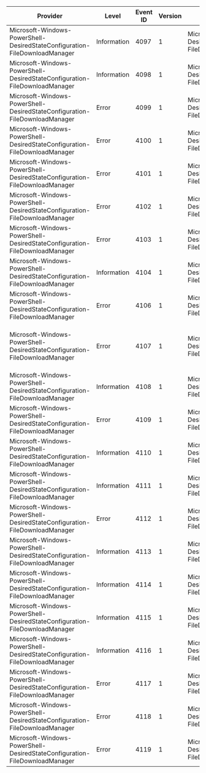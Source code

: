 Provider                                                                    |  Level        |  Event ID  |  Version  |  Channel                                                                                 |  Task                                     |  Opcode  |  Keyword  |  Message
----------------------------------------------------------------------------|---------------|------------|-----------|------------------------------------------------------------------------------------------|-------------------------------------------|----------|-----------|-----------------------------------------------------------------------------------------------------------------
Microsoft-Windows-PowerShell-DesiredStateConfiguration-FileDownloadManager  |  Information  |  4097      |  1        |  Microsoft-Windows-PowerShell-DesiredStateConfiguration-FileDownloadManager/Operational  |  Validate request in FileDownloadManager  |          |           |  Error
Microsoft-Windows-PowerShell-DesiredStateConfiguration-FileDownloadManager  |  Information  |  4098      |  1        |  Microsoft-Windows-PowerShell-DesiredStateConfiguration-FileDownloadManager/Operational  |  Download request in FileDownloadManager  |          |           |  Error
Microsoft-Windows-PowerShell-DesiredStateConfiguration-FileDownloadManager  |  Error        |  4099      |  1        |  Microsoft-Windows-PowerShell-DesiredStateConfiguration-FileDownloadManager/Operational  |  Download request in FileDownloadManager  |          |           |  File {FileName} not found.
Microsoft-Windows-PowerShell-DesiredStateConfiguration-FileDownloadManager  |  Error        |  4100      |  1        |  Microsoft-Windows-PowerShell-DesiredStateConfiguration-FileDownloadManager/Operational  |  Validate request in FileDownloadManager  |          |           |  The checksum in file {FileName} is malformed.
Microsoft-Windows-PowerShell-DesiredStateConfiguration-FileDownloadManager  |  Error        |  4101      |  1        |  Microsoft-Windows-PowerShell-DesiredStateConfiguration-FileDownloadManager/Operational  |  Download request in FileDownloadManager  |          |           |  The specified credentials are not authorized to retrieve the file {FileName}.
Microsoft-Windows-PowerShell-DesiredStateConfiguration-FileDownloadManager  |  Error        |  4102      |  1        |  Microsoft-Windows-PowerShell-DesiredStateConfiguration-FileDownloadManager/Operational  |  Download request in FileDownloadManager  |          |           |  Cannot read file {FileName}.
Microsoft-Windows-PowerShell-DesiredStateConfiguration-FileDownloadManager  |  Error        |  4103      |  1        |  Microsoft-Windows-PowerShell-DesiredStateConfiguration-FileDownloadManager/Operational  |  Validate request in FileDownloadManager  |          |           |  Cannot read checksum content from file {FileName}.
Microsoft-Windows-PowerShell-DesiredStateConfiguration-FileDownloadManager  |  Information  |  4104      |  1        |  Microsoft-Windows-PowerShell-DesiredStateConfiguration-FileDownloadManager/Debug        |  Validate request in FileDownloadManager  |          |           |  Generated checksum {Checksum} for file {FileName}.
Microsoft-Windows-PowerShell-DesiredStateConfiguration-FileDownloadManager  |  Error        |  4106      |  1        |  Microsoft-Windows-PowerShell-DesiredStateConfiguration-FileDownloadManager/Operational  |  Validate request in FileDownloadManager  |          |           |  Failed to generate checksum for file {FileName}.
Microsoft-Windows-PowerShell-DesiredStateConfiguration-FileDownloadManager  |  Error        |  4107      |  1        |  Microsoft-Windows-PowerShell-DesiredStateConfiguration-FileDownloadManager/Operational  |  Validate request in FileDownloadManager  |          |           |  Generated checksum {GeneratedChecksum} does not match expected checksum {ExpectedChecksum} for file {FileName}.
Microsoft-Windows-PowerShell-DesiredStateConfiguration-FileDownloadManager  |  Information  |  4108      |  1        |  Microsoft-Windows-PowerShell-DesiredStateConfiguration-FileDownloadManager/Operational  |  Validate request in FileDownloadManager  |          |           |  Validated checksum for file {FileName}.
Microsoft-Windows-PowerShell-DesiredStateConfiguration-FileDownloadManager  |  Error        |  4109      |  1        |  Microsoft-Windows-PowerShell-DesiredStateConfiguration-FileDownloadManager/Operational  |  Validate request in FileDownloadManager  |          |           |  Failed to validate checksum for file {FileName}.
Microsoft-Windows-PowerShell-DesiredStateConfiguration-FileDownloadManager  |  Information  |  4110      |  1        |  Microsoft-Windows-PowerShell-DesiredStateConfiguration-FileDownloadManager/Debug        |  Validate request in FileDownloadManager  |          |           |  Skipping checksum validation for file {FileName}.
Microsoft-Windows-PowerShell-DesiredStateConfiguration-FileDownloadManager  |  Information  |  4111      |  1        |  Microsoft-Windows-PowerShell-DesiredStateConfiguration-FileDownloadManager/Operational  |  Download request in FileDownloadManager  |          |           |  Downloaded file {SourceFile} to {DestFile}.
Microsoft-Windows-PowerShell-DesiredStateConfiguration-FileDownloadManager  |  Error        |  4112      |  1        |  Microsoft-Windows-PowerShell-DesiredStateConfiguration-FileDownloadManager/Operational  |  Download request in FileDownloadManager  |          |           |  Unable to download file {FileName}. Giving up.
Microsoft-Windows-PowerShell-DesiredStateConfiguration-FileDownloadManager  |  Information  |  4113      |  1        |  Microsoft-Windows-PowerShell-DesiredStateConfiguration-FileDownloadManager/Operational  |  Download request in FileDownloadManager  |          |           |  Unable to download file {FileName}. Will retry.
Microsoft-Windows-PowerShell-DesiredStateConfiguration-FileDownloadManager  |  Information  |  4114      |  1        |  Microsoft-Windows-PowerShell-DesiredStateConfiguration-FileDownloadManager/Operational  |  Download request in FileDownloadManager  |          |           |  File {FileName} is up to date.
Microsoft-Windows-PowerShell-DesiredStateConfiguration-FileDownloadManager  |  Information  |  4115      |  1        |  Microsoft-Windows-PowerShell-DesiredStateConfiguration-FileDownloadManager/Operational  |  Download request in FileDownloadManager  |          |           |  File {FileName} needs to be updated.
Microsoft-Windows-PowerShell-DesiredStateConfiguration-FileDownloadManager  |  Information  |  4116      |  1        |  Microsoft-Windows-PowerShell-DesiredStateConfiguration-FileDownloadManager/Operational  |  Download request in FileDownloadManager  |          |           |  File share {FileName} was mapped using the specified credentials.
Microsoft-Windows-PowerShell-DesiredStateConfiguration-FileDownloadManager  |  Error        |  4117      |  1        |  Microsoft-Windows-PowerShell-DesiredStateConfiguration-FileDownloadManager/Operational  |  Download request in FileDownloadManager  |          |           |  Could not map file share {FileName} using the specified credentials.
Microsoft-Windows-PowerShell-DesiredStateConfiguration-FileDownloadManager  |  Error        |  4118      |  1        |  Microsoft-Windows-PowerShell-DesiredStateConfiguration-FileDownloadManager/Operational  |  Validate request in FileDownloadManager  |          |           |  Error in executing {ExceptionSeen}.
Microsoft-Windows-PowerShell-DesiredStateConfiguration-FileDownloadManager  |  Error        |  4119      |  1        |  Microsoft-Windows-PowerShell-DesiredStateConfiguration-FileDownloadManager/Operational  |  Download request in FileDownloadManager  |          |           |  Error in executing {ExceptionSeen}.